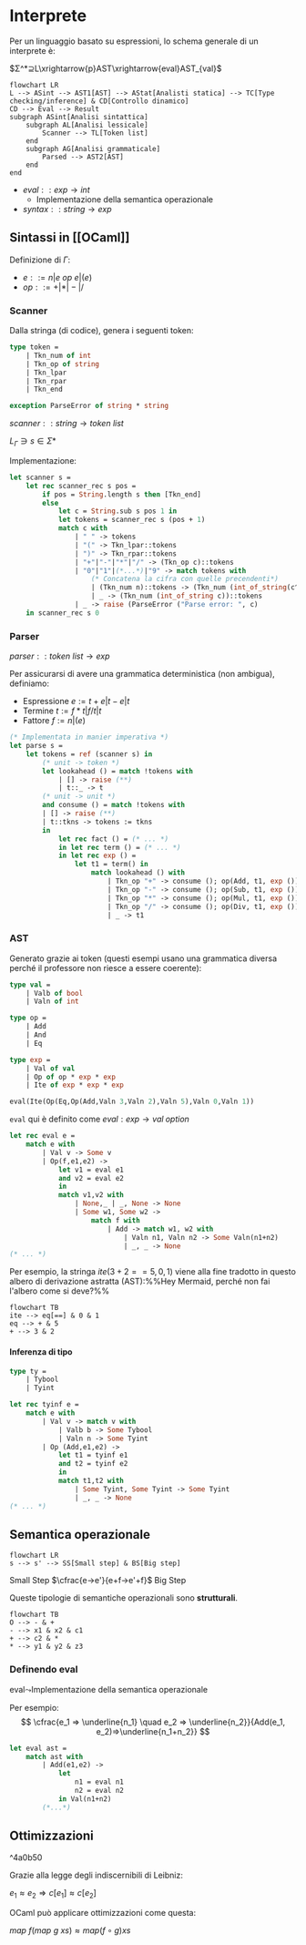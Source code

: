 # Interprete

Per un linguaggio basato su espressioni, lo schema generale di un interprete è:

$Σ^*⊇L\xrightarrow{p}AST\xrightarrow{eval}AST_{val}$

```mermaid
flowchart LR
L --> ASint --> AST1[AST] --> AStat[Analisti statica] --> TC[Type checking/inference] & CD[Controllo dinamico]
CD --> Eval --> Result
subgraph ASint[Analisi sintattica]
    subgraph AL[Analisi lessicale]
        Scanner --> TL[Token list]
    end
    subgraph AG[Analisi grammaticale]
        Parsed --> AST2[AST]
    end
end
```

- $eval::exp→int$
	- Implementazione della semantica operazionale
- $syntax::string→exp$

## Sintassi in [[OCaml]]

Definizione di $Γ$:
- $e::=n|e \: op \: e|(e)$
- $op::=+|*|-|/$

### Scanner

Dalla stringa (di codice), genera i seguenti token:

```OCaml
type token =
    | Tkn_num of int
    | Tkn_op of string
    | Tkn_lpar
    | Tkn_rpar
    | Tkn_end

exception ParseError of string * string
```

$scanner::string→token \: list$

$L_Γ∋s∈Σ*$

Implementazione:

```OCaml
let scanner s =
    let rec scanner_rec s pos =
        if pos = String.length s then [Tkn_end]
        else
            let c = String.sub s pos 1 in
            let tokens = scanner_rec s (pos + 1)
            match c with
                | " " -> tokens
                | "(" -> Tkn_lpar::tokens
                | ")" -> Tkn_rpar::tokens
                | "+"|"-"|"*"|"/" -> (Tkn_op c)::tokens
                | "0"|"1"|(*...*)|"9" -> match tokens with
                    (* Concatena la cifra con quelle precendenti*)
	                | (Tkn_num n)::tokens -> (Tkn_num (int_of_string(c^(string_of_int n))))::tokens
	                | _ -> (Tkn_num (int_of_string c))::tokens
	            | _ -> raise (ParseError ("Parse error: ", c)
	in scanner_rec s 0
```

### Parser

$parser::token \: list→exp$

Per assicurarsi di avere una grammatica deterministica (non ambigua), definiamo:
- Espressione $e:=t+e|t-e|t$
- Termine $t:=f*t|f/t|t$
- Fattore $f:=n|(e)$

```OCaml
(* Implementata in manier imperativa *)
let parse s =
    let tokens = ref (scanner s) in
        (* unit -> token *)
        let lookahead () = match !tokens with
            | [] -> raise (**)
            | t::_ -> t
        (* unit -> unit *)
        and consume () = match !tokens with
        | [] -> raise (**)
        | t::tkns -> tokens := tkns
        in
            let rec fact () = (* ... *)
            in let rec term () = (* ... *)
            in let rec exp () =
                let t1 = term() in
                    match lookahead () with
                        | Tkn_op "+" -> consume (); op(Add, t1, exp ())
                        | Tkn_op "-" -> consume (); op(Sub, t1, exp ())
                        | Tkn_op "*" -> consume (); op(Mul, t1, exp ())
                        | Tkn_op "/" -> consume (); op(Div, t1, exp ())
                        | _ -> t1
```

### AST

Generato grazie ai token (questi esempi usano una grammatica diversa perché il professore non riesce a essere coerente):

```OCaml
type val =
    | Valb of bool
    | Valn of int

type op =
    | Add
    | And
    | Eq

type exp =
    | Val of val
    | Op of op * exp * exp
    | Ite of exp * exp * exp

eval(Ite(Op(Eq,Op(Add,Valn 3,Valn 2),Valn 5),Valn 0,Valn 1))
```

`eval` qui è definito come $eval:exp→val \; option$

```OCaml
let rec eval e =
    match e with
        | Val v -> Some v
        | Op(f,e1,e2) -> 
            let v1 = eval e1
            and v2 = eval e2
            in
            match v1,v2 with
                | None,_ | _, None -> None
                | Some w1, Some w2 ->
                    match f with
                        | Add -> match w1, w2 with
                            | Valn n1, Valn n2 -> Some Valn(n1+n2)
                            | _, _ -> None
(* ... *)
```

Per esempio, la stringa $ite(3+2==5,0,1)$ viene alla fine tradotto in questo albero di derivazione astratta (AST):%%Hey Mermaid, perché non fai l'albero come si deve?%%

```mermaid
flowchart TB
ite --> eq[==] & 0 & 1
eq --> + & 5
+ --> 3 & 2
```

#### Inferenza di tipo

```OCaml
type ty =
    | Tybool
    | Tyint
```

```OCaml
let rec tyinf e =
    match e with
        | Val v -> match v with
            | Valb b -> Some Tybool
            | Valn n -> Some Tyint
        | Op (Add,e1,e2) ->
            let t1 = tyinf e1
            and t2 = tyinf e2
            in
            match t1,t2 with
                | Some Tyint, Some Tyint -> Some Tyint
                | _, _ -> None
(* ... *)
```

## Semantica operazionale

```mermaid
flowchart LR
s --> s' --> SS[Small step] & BS[Big step]
```

Small Step
$\cfrac{e→e'}{e+f→e'+f}$
Big Step

Queste tipologie di semantiche operazionali sono **strutturali**.

```mermaid
flowchart TB
O --> - & +
- --> x1 & x2 & c1
+ --> c2 & *
* --> y1 & y2 & z3
```

### Definendo eval

eval⤳Implementazione della semantica operazionale

Per esempio:
$$
\cfrac{e_1 ⇒ \underline{n_1} \quad e_2 ⇒ \underline{n_2}}{Add(e_1, e_2)⇒\underline{n_1+n_2}}
$$

```OCaml
let eval ast =
    match ast with
        | Add(e1,e2) ->
            let
                n1 = eval n1
                n2 = eval n2
            in Val(n1+n2)
        (*...*)
```

## Ottimizzazioni

^4a0b50

Grazie alla legge degli indiscernibili di Leibniz:

$e_1≈e_2⇒c[e_1]≈c[e_2]$

OCaml può applicare ottimizzazioni come questa:

$map \: f(map \: g \: xs) ≈ map (f∘g) xs$
